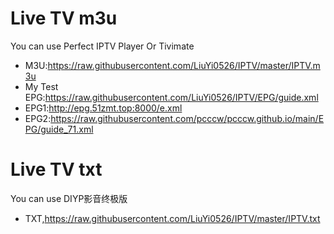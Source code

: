 # Live TV m3u
You can use Perfect IPTV Player Or Tivimate
- M3U:https://raw.githubusercontent.com/LiuYi0526/IPTV/master/IPTV.m3u
- My Test EPG:https://raw.githubusercontent.com/LiuYi0526/IPTV/EPG/guide.xml
- EPG1:http://epg.51zmt.top:8000/e.xml
- EPG2:https://raw.githubusercontent.com/pcccw/pcccw.github.io/main/EPG/guide_71.xml

# Live TV txt
You can use DIYP影音终极版
- TXT,https://raw.githubusercontent.com/LiuYi0526/IPTV/master/IPTV.txt
